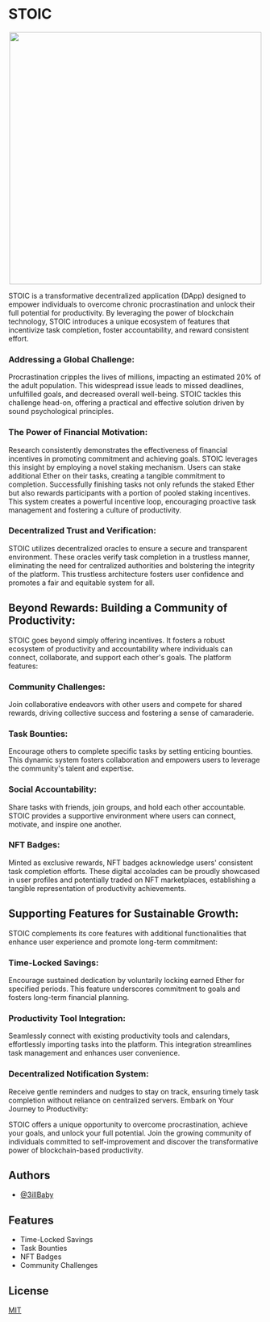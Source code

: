 # STOIC

<p align="center"><a href="/" target="_blank"><img src="" width="500"></a></p>

STOIC is a transformative decentralized application (DApp) designed to empower individuals to overcome chronic procrastination and unlock their full potential for productivity. By leveraging the power of blockchain technology, STOIC introduces a unique ecosystem of features that incentivize task completion, foster accountability, and reward consistent effort.

### Addressing a Global Challenge:

Procrastination cripples the lives of millions, impacting an estimated 20% of the adult population. This widespread issue leads to missed deadlines, unfulfilled goals, and decreased overall well-being. STOIC tackles this challenge head-on, offering a practical and effective solution driven by sound psychological principles.

### The Power of Financial Motivation:

Research consistently demonstrates the effectiveness of financial incentives in promoting commitment and achieving goals. STOIC leverages this insight by employing a novel staking mechanism. Users can stake additional Ether on their tasks, creating a tangible commitment to completion. Successfully finishing tasks not only refunds the staked Ether but also rewards participants with a portion of pooled staking incentives. This system creates a powerful incentive loop, encouraging proactive task management and fostering a culture of productivity.

### Decentralized Trust and Verification:

STOIC utilizes decentralized oracles to ensure a secure and transparent environment. These oracles verify task completion in a trustless manner, eliminating the need for centralized authorities and bolstering the integrity of the platform. This trustless architecture fosters user confidence and promotes a fair and equitable system for all.

## Beyond Rewards: Building a Community of Productivity:

STOIC goes beyond simply offering incentives. It fosters a robust ecosystem of productivity and accountability where individuals can connect, collaborate, and support each other's goals. The platform features:

### Community Challenges:

Join collaborative endeavors with other users and compete for shared rewards, driving collective success and fostering a sense of camaraderie.

### Task Bounties:

Encourage others to complete specific tasks by setting enticing bounties. This dynamic system fosters collaboration and empowers users to leverage the community's talent and expertise.

### Social Accountability:

Share tasks with friends, join groups, and hold each other accountable. STOIC provides a supportive environment where users can connect, motivate, and inspire one another.

### NFT Badges:

Minted as exclusive rewards, NFT badges acknowledge users' consistent task completion efforts. These digital accolades can be proudly showcased in user profiles and potentially traded on NFT marketplaces, establishing a tangible representation of productivity achievements.

## Supporting Features for Sustainable Growth:

STOIC complements its core features with additional functionalities that enhance user experience and promote long-term commitment:

### Time-Locked Savings:

Encourage sustained dedication by voluntarily locking earned Ether for specified periods. This feature underscores commitment to goals and fosters long-term financial planning.

### Productivity Tool Integration:

Seamlessly connect with existing productivity tools and calendars, effortlessly importing tasks into the platform. This integration streamlines task management and enhances user convenience.

### Decentralized Notification System:

Receive gentle reminders and nudges to stay on track, ensuring timely task completion without reliance on centralized servers.
Embark on Your Journey to Productivity:

STOIC offers a unique opportunity to overcome procrastination, achieve your goals, and unlock your full potential. Join the growing community of individuals committed to self-improvement and discover the transformative power of blockchain-based productivity.

## Authors

- [@3illBaby](https://www.github.com/3ill)

## Features

- Time-Locked Savings
- Task Bounties
- NFT Badges
- Community Challenges

## License

[MIT](https://choosealicense.com/licenses/mit/)
